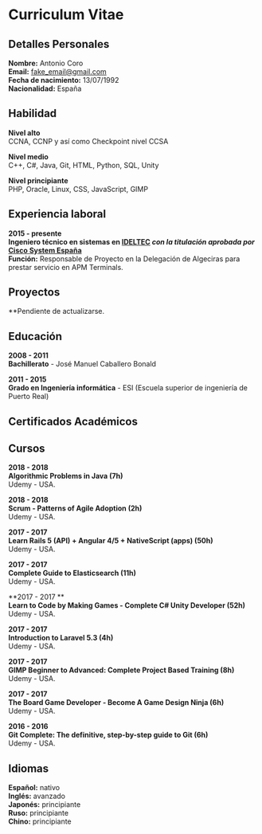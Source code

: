 # Curriculum Vitae

## Detalles Personales

**Nombre:** Antonio Coro <br>
**Email:** fake_email@gmail.com  <br>
**Fecha de nacimiento:** 13/07/1992  <br>
**Nacionalidad:** España  <br>

## Habilidad
**Nivel alto** <br>
CCNA, CCNP y así como Checkpoint nivel CCSA

**Nivel medio** <br>
C++, C#, Java, Git, HTML, Python, SQL, Unity

**Nivel principiante** <br>
PHP, Oracle, Linux, CSS, JavaScript, GIMP

## Experiencia laboral

**2015 - presente** <br>
**Ingeniero técnico en sistemas  en <a href="http://www.ideltec.es/">IDELTEC</a> *con la titulación aprobada por* <a href="https://www.cisco.com/c/es_es/index.html/">Cisco System España</a>** <br>
**Función:** Responsable de Proyecto en la Delegación de Algeciras para prestar servicio en APM Terminals.

## Proyectos

**Pendiente de actualizarse.


## Educación

**2008 - 2011** <br>
**Bachillerato** - José Manuel Caballero Bonald  

**2011 - 2015** <br>
**Grado en Ingeniería informática** - ESI (Escuela superior de ingeniería de Puerto Real)    

## Certificados Académicos



## Cursos

**2018 - 2018** <br>
**Algorithmic Problems in Java (7h)** <br>
Udemy - USA.

**2018 - 2018** <br>
**Scrum - Patterns of Agile Adoption (2h)** <br>
Udemy - USA.

**2017 - 2017** <br>
**Learn Rails 5 (API) + Angular 4/5 + NativeScript (apps) (50h)** <br>
Udemy - USA.

**2017 - 2017** <br>
**Complete Guide to Elasticsearch (11h)** <br>
Udemy - USA.

**2017 - 2017 ** <br>
**Learn to Code by Making Games - Complete C# Unity Developer (52h)** <br>
Udemy - USA.

**2017 - 2017** <br>
**Introduction to Laravel 5.3 (4h)** <br>
Udemy - USA.

**2017 - 2017** <br>
**GIMP Beginner to Advanced: Complete Project Based Training (8h)** <br>
Udemy - USA.

**2017 - 2017** <br>
**The Board Game Developer - Become A Game Design Ninja (6h)** <br>
Udemy - USA.

**2016 - 2016** <br>
**Git Complete: The definitive, step-by-step guide to Git (6h)** <br> 
Udemy - USA.

## Idiomas

**Español:** nativo <br>
**Inglés:** avanzado <br>
**Japonés:** principiante <br>
**Ruso:** principiante <br>
**Chino:** principiante <br>


